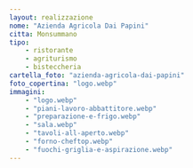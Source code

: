 ```yaml
---
layout: realizzazione
nome: "Azienda Agricola Dai Papini"
citta: Monsummano
tipo:
    - ristorante
    - agriturismo
    - bisteccheria
cartella_foto: "azienda-agricola-dai-papini"
foto_copertina: "logo.webp"
immagini:
    - "logo.webp"
    - "piani-lavoro-abbattitore.webp"
    - "preparazione-e-frigo.webp"
    - "sala.webp"
    - "tavoli-all-aperto.webp"
    - "forno-cheftop.webp"
    - "fuochi-griglia-e-aspirazione.webp"
---
```

